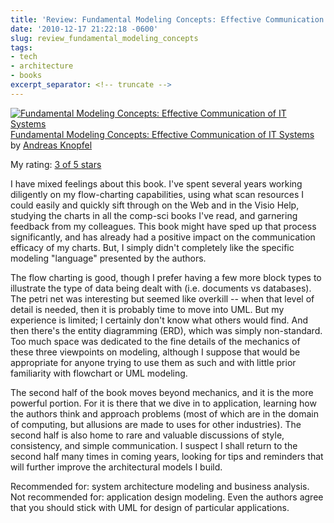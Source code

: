 ```yaml
---
title: 'Review: Fundamental Modeling Concepts: Effective Communication of IT Systems'
date: '2010-12-17 21:22:18 -0600'
slug: review_fundamental_modeling_concepts
tags:
- tech
- architecture
- books
excerpt_separator: <!-- truncate -->
---
```


<a
href="http://www.goodreads.com/book/show/4000313-fundamental-modeling-concepts"
style="float: left; padding-right: 20px"><img alt="Fundamental Modeling
Concepts: Effective Communication of IT Systems" border="0"
src="http://photo.goodreads.com/books/1266448029m/4000313.jpg" /></a>[Fundamental
Modeling Concepts: Effective Communication of IT Systems](http://www.goodreads.com/book/show/4000313-fundamental-modeling-concepts) by [Andreas
Knopfel](http://www.goodreads.com/author/show/1705367.Andreas_Knopfel)<br/>

My rating: [3 of 5 stars](http://www.goodreads.com/review/show/125379173)

I have mixed feelings about this book. I've spent several years working
diligently on my flow-charting capabilities, using what scan resources I could
easily and quickly sift through on the Web and in the Visio Help, studying the
charts in all the comp-sci books I've read, and garnering feedback from my
colleagues. This book might have sped up that process significantly, and has
already had a positive impact on the communication efficacy of my charts. But, I
simply didn't  completely like the specific modeling "language" presented by the
authors.

<!-- truncate -->

The flow charting is good, though I prefer having a few more block types to
illustrate the type of data being dealt with (i.e. documents vs databases). The
petri net was interesting but seemed like overkill -- when that level of detail
is needed, then it is probably time to move into UML. But my experience is
limited; I certainly don't know what others would find. And then there's the
entity diagramming (ERD), which was simply non-standard. Too much space was
dedicated to the fine details of the mechanics of these three viewpoints on
modeling, although I suppose that would be appropriate for  anyone trying to use
them as such and with little prior familiarity with flowchart or UML modeling.

The second half of the book moves beyond mechanics, and it is the more powerful
portion. For it is there that we dive in to application, learning how the
authors think and approach problems (most of which are in the domain of
computing, but allusions are made to uses for other industries). The second half
is also home to rare and valuable discussions of style, consistency, and simple
communication. I suspect I shall return to the second half many times in coming
years, looking for tips and reminders that will further improve the
architectural models I build.

Recommended for: system architecture modeling and business analysis. Not
recommended for: application design modeling. Even the authors agree that you
should stick with UML for design of particular applications.
